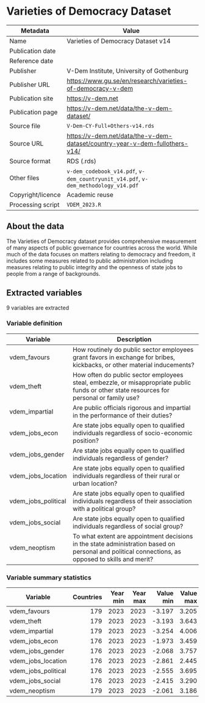 # Varieties of Democracy Dataset

Metadata | Value
--- | ---
Name | Varieties of Democracy Dataset v14
Publication date | 
Reference date | 
Publisher | V-Dem Institute, University of Gothenburg
Publisher URL | https://www.gu.se/en/research/varieties-of-democracy-v-dem
Publication site | https://v-dem.net
Publication page | https://v-dem.net/data/the-v-dem-dataset/
Source file | `V-Dem-CY-Full+Others-v14.rds`
Source URL | https://v-dem.net/data/the-v-dem-dataset/country-year-v-dem-fullothers-v14/
Source format | RDS (.rds)
Other files | `v-dem_codebook_v14.pdf`, `v-dem_countryunit_v14.pdf`, `v-dem_methodology_v14.pdf`
Copyright/licence | Academic reuse
Processing script | `VDEM_2023.R`

## About the data

The Varieties of Democracy dataset provides comprehensive measurement of many
aspects of public governance for countries across the world. While much of the
data focuses on matters relating to democracy and freedom, it includes some
measures related to public administration including measures relating to
public integrity and the openness of state jobs to people from a range of
backgrounds.

## Extracted variables

9 variables are extracted

### Variable definition

Variable | Description
--- | ---
vdem_favours | How routinely do public sector employees grant favors in exchange for bribes, kickbacks, or other material inducements?
vdem_theft | How often do public sector employees steal, embezzle, or misappropriate public funds or other state resources for personal or family use?
vdem_impartial | Are public officials rigorous and impartial in the performance of their duties?
vdem_jobs_econ | Are state jobs equally open to qualified individuals regardless of socio-economic position?
vdem_jobs_gender | Are state jobs equally open to qualified individuals regardless of gender?
vdem_jobs_location | Are state jobs equally open to qualified individuals regardless of their rural or urban location?
vdem_jobs_political | Are state jobs equally open to qualified individuals regardless of their association with a political group?
vdem_jobs_social | Are state jobs equally open to qualified individuals regardless of social group?
vdem_neoptism | To what extent are appointment decisions in the state administration based on personal and political connections, as opposed to skills and merit?

### Variable summary statistics

Variable | Countries | Year min | Year max | Value min | Value max
--- | ---: | ---: | ---: | ---: | ---:
vdem_favours | 179 | 2023 | 2023 | -3.197 | 3.205
vdem_theft | 179 | 2023 | 2023 | -3.193 | 3.643
vdem_impartial | 179 | 2023 | 2023 | -3.254 | 4.006
vdem_jobs_econ | 176 | 2023 | 2023 | -1.973 | 3.459
vdem_jobs_gender | 176 | 2023 | 2023 | -2.068 | 3.757
vdem_jobs_location | 176 | 2023 | 2023 | -2.861 | 2.445
vdem_jobs_political | 176 | 2023 | 2023 | -2.555 | 3.695
vdem_jobs_social | 176 | 2023 | 2023 | -2.415 | 3.290
vdem_neoptism | 179 | 2023 | 2023 | -2.061 | 3.186

